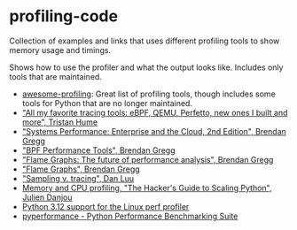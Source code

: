 # profiling-code

Collection of examples and links that uses different profiling tools to show memory usage and timings.

Shows how to use the profiler and what the output looks like. Includes only tools that are maintained.

* [awesome-profiling](https://github.com/msaroufim/awesome-profiling): Great list of profiling tools, though includes some tools for Python that are no longer maintained.
* ["All my favorite tracing tools: eBPF, QEMU, Perfetto, new ones I built and more", Tristan Hume](https://thume.ca/2023/12/02/tracing-methods/)
* ["Systems Performance: Enterprise and the Cloud, 2nd Edition", Brendan Gregg](https://www.brendangregg.com/systems-performance-2nd-edition-book.html)
* ["BPF Performance Tools", Brendan Gregg](https://www.brendangregg.com/bpf-performance-tools-book.html)
* ["Flame Graphs: The future of performance analysis", Brendan Gregg](https://queue.acm.org/detail.cfm?id=2927301)
* ["Flame Graphs", Brendan Gregg](https://www.brendangregg.com/flamegraphs.html)
* ["Sampling v. tracing", Dan Luu](https://danluu.com/perf-tracing/)
* [Memory and CPU profiling, "The Hacker's Guide to Scaling Python", Julien Danjou](https://www.educative.io/courses/hackers-guide-scaling-python/memory-and-cpu-profiling)
* [Python 3.12 support for the Linux perf profiler](https://docs.python.org/3/howto/perf_profiling.html)
* [pyperformance - Python Performance Benchmarking Suite](https://github.com/python/pyperformance)
